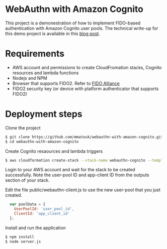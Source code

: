 # WebAuthn with Amazon Cognito

This project is a demonestration of how to implement FIDO-based authentication with Amazon Cognito user pools. The technical write-up for this demo project is available in this [blog post].

# Requirements
- AWS account and permissions to create CloudFromation stacks, Cognito resources and lambda functions
- Nodejs and NPM
- Browser that supports FIDO2. Refer to [FIDO Alliance]
- FIDO2 security key (or device with platform authenticator that supports FIDO2)

# Deployment steps
Clone the project
```sh
$ git clone https://github.com/mmatouk/webauthn-with-amazon-cognito.git
$ cd webauthn-with-amazon-cognito
```
Create Cognito resaources and lambda triggers
```sh
$ aws cloudformation create-stack --stack-name webauthn-cognito --template-body file://aws/UserPoolTemplate.yaml --capabilities CAPABILITY_AUTO_EXPAND CAPABILITY_IAM CAPABILITY_NAMED_IAM
```
Login to your AWS account and wait for the stack to be created successfully. Note the user-pool ID and app-client ID from the outputs section of your stack.

Edit the file public/webauthn-client.js to use the new user-pool that you just created.
```javascript
  var poolData = {
    UserPoolId: 'user_pool_id',
    ClientId: 'app_client_id'
  };
```
Install and run the application
```sh
$ npm install
$ node server.js
```



   [FIDO Alliance]: <https://fidoalliance.org/fido2/fido2-web-authentication-webauthn/>
   [blog post]: <https://aws.amazon.com/blogs/security/>
